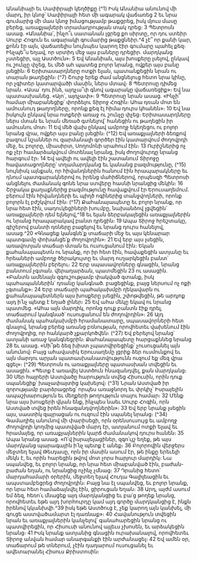 
Անանիայի եւ Սափիրայի կեղծիքը
(^1) Իսկ Անանիա անունով մի մարդ, իր կնոջ՝ Սափիրայի հետ մի ագարակ վաճառեց 2 եւ նրա գումարից մի մաս կնոջ
իմացությամբ թաքցրեց, իսկ մյուս մասը բերեց, առաքյալների տրամադրության տակ դրեց։ 3 Պետրոսն ասաց.
«Անանիա՛, ինչո՞ւ սատանան լցրեց քո սիրտը, որ դու ստեիր Սուրբ Հոգուն եւ ագարակի գումարից թաքցնեիր.^4 չէ՞ որ
քանի կար, քոնն էր այն, վաճառելիս նույնպես կարող էիր գումարը պահել քեզ։ Ինչպե՞ս եղավ, որ սրտիդ մեջ այս բաները
դրեցիր. մարդկանց չստեցիր, այլ Աստծուն»։ 5 Եվ Անանիան, այս խոսքերը լսելով, ընկավ ու շունչը փչեց, եւ մեծ ահ
պատեց բոլոր նրանց, ովքեր այս բանը լսեցին։ 6 Երիտասարդները ոտքի ելան, պատանքեցին նրան ու տարան թաղեցին։
(^7) Շուրջ երեք ժամ անցնելուց հետո նրա կինը, որ չգիտեր կատարվածի մասին, ներս մտավ։ 8 Պետրոսը դիմեց նրան.
«Ասա՛ դու ինձ, այդչա՞փ գնով ագարակը վաճառեցիք»։ Եվ նա պատասխանեց. «Այո՛, այդչափ»։ 9 Պետրոսը նրան ասաց.
«Ինչի՞ համար միաբանեցիք՝ փորձելու Տիրոջ Հոգին։ Ահա դռան մոտ են ամուսնուդ թաղողները, որոնք քեզ էլ հիմա
դուրս կհանեն»։ 10 Եվ նա իսկույն ընկավ նրա ոտքերի առաջ ու շունչը փչեց։
Երիտասարդները ներս մտան եւ նրան մեռած գտնելով՝ հանեցին ու թաղեցին իր ամուսնու մոտ։ 11 Եվ մեծ վախ
ընկավ ամբողջ եկեղեցու ու բոլոր նրանց վրա, ովքեր այս բանը լսեցին։
(^12) Եվ առաքյալների ձեռքով բազում նշաններ ու զարմանալի գործեր էին կատարվում ժողովրդի մեջ, եւ բոլորը,
միասիրտ, Սողոմոնի սրահում էին։ 13 Ուրիշներից ոչ ոք չէր համարձակվում մոտենալ նրանց, իսկ ժողովուրդը նրանց
հարգում էր։ 14 Եվ ավելի ու ավելի էին շատանում Տիրոջը հավատացողները՝ տղամարդկանց եւ կանանց բազմությունը,
(^15) նույնիսկ այնքան, որ հիվանդներին հանում էին հրապարակները եւ դնում պատգարակներով ու իրենց մահիճներով,
որպեսզի Պետրոսի անցնելու ժամանակ գոնե նրա ստվերը հասնի նրանցից մեկին։ 16 Շրջակա քաղաքներից
բազմությունը հավաքվում էր Երուսաղեմում. բերում էին հիվանդների եւ պիղծ ոգիներից տանջվողների, որոնք բոլորն
էլ բժշկվում էին։
(^17) Քահանայապետը եւ բոլոր նրանք, որ նրա հետ էին, սադուկեցիների խումբը, նախանձով լցվեցին՝ առաքյալների
դեմ ելնելով,^18 եւ ելան ձերբակալեցին առաքյալներին ու նրանց հրապարակավ բանտ դրեցին։ 19 Ապա Տիրոջ հրեշտակը,
գիշերով բանտի դռները բացելով եւ նրանց դուրս հանելով, ասաց.^20 «Գնացեք կանգնե՛ք տաճարի մեջ եւ այս կենարար
պատգամը փոխանցե՛ք ժողովրդին»։ 21 Եվ երբ այս լսեցին, առավոտյան տաճար մտան եւ ուսուցանում էին։ Եկան
քահանայապետն ու նրանք, որ իր հետ էին, հավաքեցին ատյանը եւ հրեաների ամբողջ ծերակույտը եւ մարդ ուղարկեցին
բանտ՝ առաքյալներին բերելու։ 22 Երբ սպասավորները գնացին, նրանց բանտում չգտան. վերադարձան, պատմեցին 23 ու
ասացին. «Բանտն ամենայն զգուշությամբ փակված գտանք, իսկ պահապաններին՝ դռանը կանգնած. բացեցինք, բայց
ներսում ոչ ոքի չգտանք»։ 24 Երբ տաճարի պահակախմբի ղեկավարն ու քահանայապետներն այս խոսքերը լսեցին,
շփոթվեցին, թե արդյոք այդ ի՛նչ պետք է եղած լիներ։ 25 Եվ ահա մեկը եկավ ու նրանց պատմեց. «Ահա այն մարդիկ, որոնց
դուք բանտն էիք դրել, տաճարում կանգնած՝ ուսուցանում են ժողովրդին»։ 26 Այդ ժամանակ պահակախմբի
հրամանատարը, սպասավորների հետ գնալով, նրանց բերեց առանց բռնության, որովհետեւ վախենում էին ժողովրդից,
որ հանկարծ չքարկոծվեն։
(^27) Եվ բերելով նրանց՝ ատյանի առաջ կանգնեցրին։ Քահանայապետը հարցաքննեց նրանց 28 եւ ասաց. «Մի՞թե ձեզ
խիստ չպատվիրեցինք՝ չուսուցանել այն անունով։ Բայց ահավասիկ Երուսաղեմը լցրիք ձեր ուսմունքով եւ այն մարդու
արյան պատասխանատվությունն ուզում եք մեզ վրա գցել»։
(^29) Պետրոսն ու առաքյալները պատասխան տվեցին եւ ասացին. «Պետք է առավել Աստծուն հնազանդվել, քան
մարդկանց։ 30 Մեր հայրերի Աստվածը հարություն տվեց Հիսուսին, որին դուք սպանեցիք՝ խաչափայտից կախելով։
(^31) Նրան Աստված իր զորությամբ բարձրացրեց՝ որպես առաջնորդ եւ փրկիչ՝ Իսրայելին ապաշխարություն եւ մեղքերի
թողություն տալու համար։ 32 Մենք նրա այս խոսքերի վկան ենք, ինչպես նաեւ Սուրբ Հոգին, որն Աստված տվեց իրեն
հնազանդվողներին»։ 33 Եվ երբ նրանք լսեցին այս, սաստիկ զայրացան ու ուզում էին սպանել նրանց։
(^34) Գամաղիել անունով մի փարիսեցի, որն օրենսուսույց եւ ամբողջ ժողովրդի կողմից պատվված մարդ էր, ատյանում
ոտքի ելավ եւ հրամայեց, որ առաքյալներին կարճ ժամանակով դուրս հանեն։ 35 Ապա նրանց ասաց. «Ո՛վ իսրայելացիներ,
զգո՛ւյշ եղեք, թե այս մարդկանց պարագային ի՛նչ պետք է անեք։ 36 Բոլորովին վերջերս մեջտեղ ելավ Թեւդասը, որն իր
մասին ասում էր, թե ինքը երեւելի մեկն է, եւ որին հարեցին թվով մոտ չորս հարյուր մարդիկ։ Նա սպանվեց, եւ բոլոր
նրանք, որ նրա հետ միաբանված էին, բաժան-բաժան եղան, ու նրանցից ոչինչ չմնաց։ 37 Դրանից հետո՝ մարդահամարի
օրերին, մեջտեղ ելավ Հուդա Գալիլեացին եւ ապստամբեցրեց ժողովրդին։ Բայց նա էլ սպանվեց, եւ բոլոր նրանք, որ նրա
հետ համաձայնվել էին, ցիրուցան եղան։ 38 Արդ, այժմ ասում եմ ձեզ, հեռո՛ւ մնացեք այդ մարդկանցից եւ բա՛ց թողեք
նրանց, որովհետեւ եթե այդ խորհուրդը կամ այդ գործը մարդկանցից է, ինքն իրենով կկանխվի.^39 իսկ եթե Աստծուց է,
չեք կարող այն կանխել, մի գուցե աստվածամարտ էլ դառնաք»։ 40 Հավանություն տվեցին նրան եւ առաքյալներին
կանչելով՝ գանահարեցին նրանց ու պատվիրեցին, որ Հիսուսի անունով այլեւս չխոսեն, եւ արձակեցին նրանց։ 41 Իսկ
նրանք ատյանից գնացին ուրախանալով, որովհետեւ Տիրոջ անվան համար անարգանքի էին արժանացել։ 42 Եվ ամեն օր,
տաճարում թե տներում, չէին դադարում ուսուցանել եւ ավետարանել Հիսուս Քրիստոսին։

